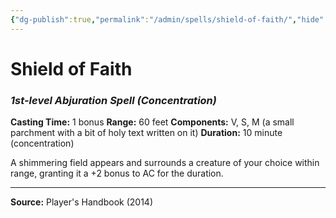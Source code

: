 ```yaml
---
{"dg-publish":true,"permalink":"/admin/spells/shield-of-faith/","hide":true,"updated":"2025-08-05T19:49:54.890+01:00"}
---
```


# Shield of Faith
### *1st-level Abjuration Spell* *(Concentration)*
**Casting Time:** 1 bonus
**Range:** 60 feet
**Components:** V, S, M (a small parchment with a bit of holy text written on it)
**Duration:** 10 minute (concentration)

A shimmering field appears and surrounds a creature of your choice within range, granting it a +2 bonus to AC for the duration.

---
**Source:** Player's Handbook (2014)